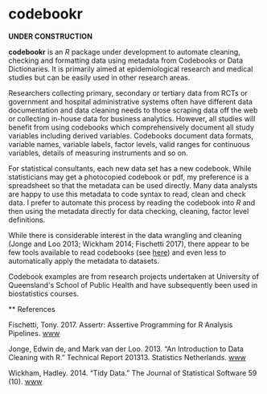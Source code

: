 # codebookr

**UNDER CONSTRUCTION**

**codebookr** is an *R* package under development to automate
cleaning, checking and formatting data using metadata from Codebooks
or Data Dictionaries. It is primarily aimed at epidemiological
research and medical studies but can be easily used in other research
areas.

Researchers collecting primary, secondary or tertiary data from RCTs
or government and hospital administrative systems often have different
data documentation and data cleaning needs to those scraping data off
the web or collecting in-house data for business analytics. However,
all studies will benefit from using codebooks which comprehensively
document all study variables including derived variables. Codebooks
document data formats, variable names, variable labels, factor levels,
valid ranges for continuous variables, details of measuring
instruments and so on.

For statistical consultants, each new data set has a new codebook.
While statisticians may get a photocopied codebook or pdf, my
preference is a spreadsheet so that the metadata can be used
directly. Many data analysts are happy to use this metadata to code
syntax to read, clean and check data. I prefer to automate this
process by reading the codebook into *R* and then using the metadata
directly for data checking, cleaning, factor level definitions.

While there is considerable interest in the data wrangling and
cleaning (Jonge and Loo 2013; Wickham 2014; Fischetti 2017), there
appear to be few tools available to read codebooks (see [here](http://jason.bryer.org/posts/2013-01-10/Function_for_Reading_Codebooks_in_R.html))
and even less to automatically apply the metadata to datasets.

Codebook examples are from research projects undertaken at University
of Queensland's School of Public Health and have subsequently been
used in biostatistics courses.

** References

Fischetti, Tony. 2017. Assertr: Assertive Programming for R Analysis Pipelines. [www](https://CRAN.R-project.org/package=assertr.)

Jonge, Edwin de, and Mark van der Loo. 2013. “An Introduction to Data Cleaning with R.” Technical Report 201313. Statistics Netherlands. [www](http://cran.vinastat.com/doc/contrib/de_Jonge+van_der_Loo-Introduction_to_data_cleaning_with_R.pdf.)

Wickham, Hadley. 2014. “Tidy Data.” The Journal of Statistical Software 59 (10). [www](http://www.jstatsoft.org/v59/i10/.)
